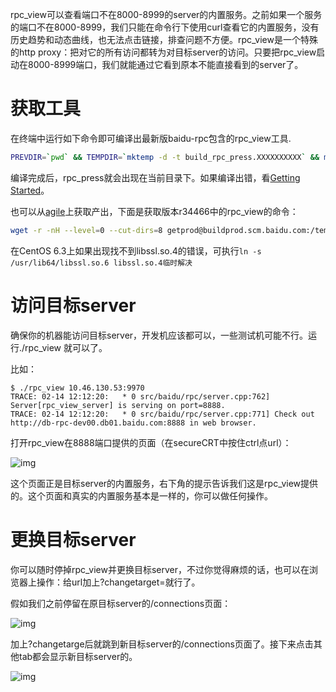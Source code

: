 rpc_view可以查看端口不在8000-8999的server的内置服务。之前如果一个服务的端口不在8000-8999，我们只能在命令行下使用curl查看它的内置服务，没有历史趋势和动态曲线，也无法点击链接，排查问题不方便。rpc_view是一个特殊的http proxy：把对它的所有访问都转为对目标server的访问。只要把rpc_view启动在8000-8999端口，我们就能通过它看到原本不能直接看到的server了。

# 获取工具

在终端中运行如下命令即可编译出最新版baidu-rpc包含的rpc_view工具.

```bash
PREVDIR=`pwd` && TEMPDIR=`mktemp -d -t build_rpc_press.XXXXXXXXXX` && mkdir $TEMPDIR/public && cd $TEMPDIR/public && svn co https://svn.baidu.com/public/trunk/baidu-rpc && cd baidu-rpc && comake2 -UB -J8 -j8 && comake2 -P && make -sj8 && cd tools/rpc_view && comake2 -P && make -sj8 && cp -f ./rpc_view $PREVDIR && cd $PREVDIR; rm -rf $TEMPDIR
```

编译完成后，rpc_press就会出现在当前目录下。如果编译出错，看[Getting Started](http://wiki.baidu.com/pages/viewpage.action?pageId=71337200)。

 

也可以从[agile](http://agile.baidu.com/#/release/public/baidu-rpc)上获取产出，下面是获取版本r34466中的rpc_view的命令：

```bash
wget -r -nH --level=0 --cut-dirs=8 getprod@buildprod.scm.baidu.com:/temp/data/prod-64/public/baidu-rpc/d92a9fac91892a5f4784fc105e493933/r34466/output/bin/rpc_view  --user getprod --password getprod --preserve-permissions
```

在CentOS 6.3上如果出现找不到libssl.so.4的错误，可执行`ln -s /usr/lib64/libssl.so.6 libssl.so.4临时解决`

# 访问目标server

确保你的机器能访问目标server，开发机应该都可以，一些测试机可能不行。运行./rpc_view <server-address>就可以了。

比如：

```
$ ./rpc_view 10.46.130.53:9970
TRACE: 02-14 12:12:20:   * 0 src/baidu/rpc/server.cpp:762] Server[rpc_view_server] is serving on port=8888.
TRACE: 02-14 12:12:20:   * 0 src/baidu/rpc/server.cpp:771] Check out http://db-rpc-dev00.db01.baidu.com:8888 in web browser.
```

打开rpc_view在8888端口提供的页面（在secureCRT中按住ctrl点url）：

![img](http://wiki.baidu.com/download/attachments/167651918/image2016-2-14%2012%3A15%3A42.png?version=1&modificationDate=1455423342000&api=v2)

这个页面正是目标server的内置服务，右下角的提示告诉我们这是rpc_view提供的。这个页面和真实的内置服务基本是一样的，你可以做任何操作。

# 更换目标server

你可以随时停掉rpc_view并更换目标server，不过你觉得麻烦的话，也可以在浏览器上操作：给url加上?changetarget=<new-server-address>就行了。

假如我们之前停留在原目标server的/connections页面：

![img](http://wiki.baidu.com/download/attachments/167651918/image2016-2-14%2012%3A22%3A32.png?version=1&modificationDate=1455423752000&api=v2)

加上?changetarge后就跳到新目标server的/connections页面了。接下来点击其他tab都会显示新目标server的。

![img](http://wiki.baidu.com/download/attachments/167651918/image2016-2-14%2012%3A23%3A10.png?version=1&modificationDate=1455423790000&api=v2)